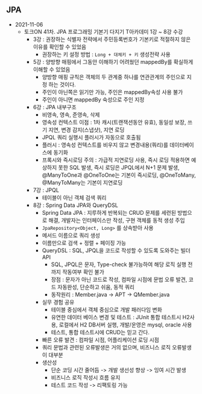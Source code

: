 ## JPA
- 2021-11-06
  - 토크ON 41차. JPA 프로그래밍 기본기 다지기 T아카데미 1강 ~ 8강 수강
    - 3강 : 권장하는 식별자 전략에서 주민등록번호가 기본키로 적절하지 않은 이유를 확인할 수 있었음
      - 권장하는 키 설정 방법 : `Long + 대체키 + 키` 생성전략 사용
    - 5강 : 양방향 매핑에서 그동안 이해하기 어려웠던 mappedBy를 확실하게 이해할 수 있었음
      - 양방향 매핑 규칙은 객체의 두 관계중 하나를 연관관계의 주인으로 지정 하는 것이다.
      - 주인이 아닌쪽은 읽기만 가능, 주인은 mappedBy속성 사용 불가
      - 주인이 아니면 mappedBy 숙성으로 주인 지정
    - 6강 : JPA 내부구조
      - 비영속, 영속, 준영속, 삭제
      - 영속성 컨텍스트 이점 : 1차 캐시(트랜잭션동안 유효), 동일성 보장, 쓰기 지연, 변경 감지(스냅샷), 지연 로딩
      - JPQL 쿼리 실행시 플러시가 자동으로 호출됨
      - 플러시 : 영속성 컨텍스트를 비우지 않고 변경내용(쿼리)를 데이터베이스에 동기화
      - 프록시와 즉시로딩 주의 : 가급적 지연로딩 사용, 즉시 로딩 적용하면 예상하지 못한 SQL 발생, 즉시 로딩은 JPQL에서 N+1 문제 발생, @ManyToOne과 @OneToOne는 기본이 즉시로딩, @OneToMany, @ManyToMany는 기본이 지연로딩
    - 7강 : JPQL
      - 테이블이 아닌 객체 검색 쿼리
    - 8강 : Spring Data JPA와 QueryDSL
      - Spring Data JPA : 지루하게 반복되는 CRUD 문제를 세련된 방법으로 해결, 개발자는 인터페이스만 작성, 구현 객체를 동적 생성 주입
      - `JpaRepository<Object, Long>` 를 상속받아 사용
      - 메서드 이름으로 쿼리 생성
      - 이름만으로 검색 + 정렬 + 페이징 가능
      - QueryDSL : SQL, JPQL을 코드로 작성할 수 있도록 도와주는 빌더 API
        - SQL, JPQL은 문자, Type-check 불가능하여 해당 로직 실행 전까지 작동여부 확인 불가
        - 장점 : 문자가 아닌 코드로 작성, 컴파일 시점에 문법 오류 발견, 코드 자동완성, 단순하고 쉬움, 동적 쿼리
        - 동작원리 : Member.java -> APT -> QMember.java
      - 실무 경험 공유
        - 테이블 중심에서 객체 중심으로 개발 패러다임 변화
        - 유연한 데이터 베이스 변경 및 테스트 : JUnit 통합 테스트시 H2사용, 로컬에서 H2 DB서버 실행, 개발/운영은 mysql, oracle 사용
        - 테스트, 통합 테스트시에 CRUD는 믿고 간다.
      - 빠른 오류 발견 : 컴파일 시점, 어플리케이션 로딩 시점
      - 쿼리 문법과 관련된 오류발생은 거의 없으며, 비즈니스 로직 오류발생이 대부분
      - 생산성
        - 단순 코딩 시간 줄어듬 -> 개발 생선성 향상 -> 잉여 시간 발생
        - 비즈니스 로직 작성시 흐름 유지
        - 테스트 코드 작성 -> 리팩토링 가능

